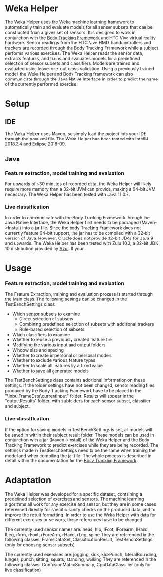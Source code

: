 # Weka Helper

The Weka Helper uses the Weka machine learning framework to automatically train and evaluate models for all sensor subsets that can be constructed from a given set of sensors. It is designed to work in conjunction with the [Body Tracking Framework](https://github.com/riruroman/BodyTracking) and HTC Vive virtual reality hardware. Sensor readings from the HTC Vive HMD, handcontrollers and trackers are recorded through the Body Tracking Framework while a subject performs various exercises. The Weka Helper reads the sensor data, extracts features, and trains and evaluates models for a predefined selection of sensor subsets and classifiers. Models are trained and evaluated using leave-one-out cross validation. Using a previously trained model, the Weka Helper and Body Tracking framework can also communicate through the Java Native Interface in order to predict the name of the currently performed exercise.

# Setup

## IDE
The Weka Helper uses Maven, so simply load the project into your IDE through the pom.xml file. The Weka Helper has been tested with IntelliJ 2018.3.4 and Eclipse 2018-09.

## Java

### Feature extraction, model training and evaluation
For upwards of ~30 minutes of recorded data, the Weka Helper will likely require more memory than a 32-bit JVM can provide, making a 64-bit JVM necessary. The Weka Helper has been tested with Java 11.0.2.

### Live classification
In order to communicate with the Body Tracking Framework through the Java Native Interface, the Weka Helper first needs to be packaged (Maven->Install) into a jar file. Since the body Tracking Framework does not currently feature 64-bit support, the jar has to be compiled with a 32-bit version of Java. However, Oracle does not provide 32-bit JDKs for Java 9 and upwards. The Weka Helper has been tested with Zulu 10.3, a 32-bit JDK 10 distribution provided by [Azul](https://www.azul.com/downloads/zulu/). If your

# Usage

### Feature extraction, model training and evaluation
The Feature Extraction, training and evaluation process is started through the Main class. 
The following settings can be changed in the TestBenchSettings class:

- Which sensor subsets to examine
	- Direct selection of subsets
	- Combining predefined selection of subsets with additional trackers
	- Rule-based selection of subsets
- Which classifiers to examine
- Whether to reuse a previously created feature file
- Modifying the various input and output folders
- Window size and spacing
- Whether to create impersonal or personal models
- Whether to exclude various feature types
- Whether to scale all features by a fixed value
- Whether to save all generated models

The TestBenchSettings class contains additional information on these settings. If the folder settings have not been changed, sensor reading files produced by the Body Tracking Framework have to be placed in the "\inputFrameData\currentInput" folder. Results will appear in the "outputResults" folder, with subfolders for each sensor subset, classifier and subject.

### Live classification
If the option for saving models in TestBenchSettings is set, all models will be saved in within their subject result folder. These models can be used in conjunction with a jar (Maven->Install) of the Weka Helper and the Body Tracking Framework to predict exercises while they are being recorded. The settings made in TestBenchSettings need to be the same when training the model and when compiling the jar file. The whole process is described in detail within the documentation for the [Body Tracking Framework](https://github.com/riruroman/BodyTracking).

# Adaptation
The Weka Helper was developed for a specific dataset, containing a predefined selection of exercises and sensors. The machine learning algorithms all work for any exercise and sensor, but they are in some cases referenced directly for specific sanity checks on the produced data, and to improve the result formatting. In order to use the Weka Helper with data for different exercises or sensors, these references have to be changed.

The currently used sensor names are:
head, hip, lFoot, lForearm, lHand, lLeg, rArm, rFoot, rForeArm, rHand, rLeg, spine
They are referenced in the following classes:
FrameDataSet, ClassificationResult, TestBenchSettings (only for choosing sensor subsets)

The currently used exercises are:
jogging, kick, kickPunch, lateralBounding, lunges, punch, sitting, squats, standing, walking
They are referenced in the following classes:
ConfusionMatrixSummary, CppDataClassifier (only for live classification)